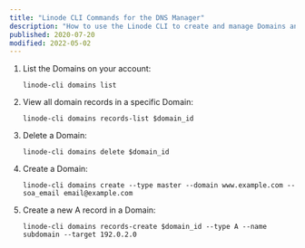 ```yaml
---
title: "Linode CLI Commands for the DNS Manager"
description: "How to use the Linode CLI to create and manage Domains and DNS records."
published: 2020-07-20
modified: 2022-05-02
---
```


1.  List the Domains on your account:

        linode-cli domains list

1.  View all domain records in a specific Domain:

        linode-cli domains records-list $domain_id

1.  Delete a Domain:

        linode-cli domains delete $domain_id

1.  Create a Domain:

        linode-cli domains create --type master --domain www.example.com --soa_email email@example.com

1.  Create a new A record in a Domain:

        linode-cli domains records-create $domain_id --type A --name subdomain --target 192.0.2.0
